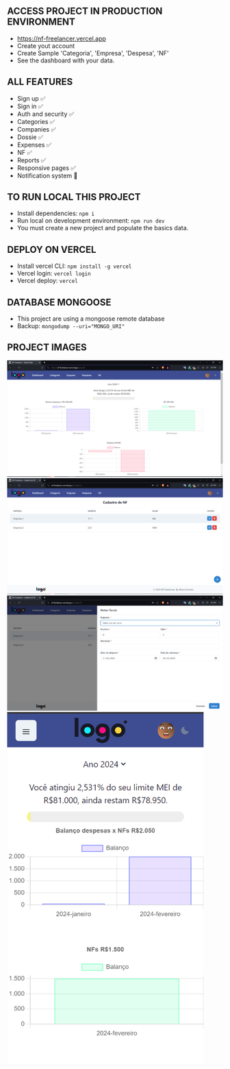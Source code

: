 ## ACCESS PROJECT IN PRODUCTION ENVIRONMENT
 - https://nf-freelancer.vercel.app
 - Create yout account
 - Create Sample 'Categoria', 'Empresa', 'Despesa', 'NF'
 - See the dashboard with your data.

## ALL FEATURES
 - Sign up ✅
 - Sign in ✅
 - Auth and security ✅
 - Categories ✅
 - Companies ✅
 - Dossie ✅
 - Expenses ✅
 - NF ✅
 - Reports ✅
 - Responsive pages ✅
 - Notification system 🔨

## TO RUN LOCAL THIS PROJECT
 - Install dependencies: `npm i`
 - Run local on development environment: `npm run dev`
 - You must create a new project and populate the basics data.

## DEPLOY ON VERCEL
 - Install vercel CLI: `npm install -g vercel`
 - Vercel login: `vercel login`
 - Vercel deploy: `vercel`

## DATABASE MONGOOSE
 - This project are using a mongoose remote database
 - Backup: `mongodump --uri="MONGO_URI"`

## PROJECT IMAGES
![Alt text](assets/image.png)
![Alt text](assets/image-1.png)
![Alt text](assets/image-2.png)
![Alt text](assets/image-3.png)
